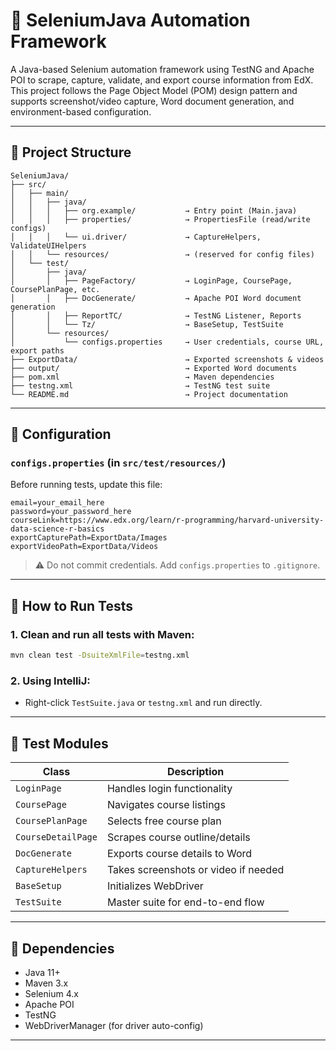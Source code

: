 
# 📘 SeleniumJava Automation Framework

A Java-based Selenium automation framework using TestNG and Apache POI to scrape, capture, validate, and export course information from EdX. This project follows the Page Object Model (POM) design pattern and supports screenshot/video capture, Word document generation, and environment-based configuration.

---

## 📂 Project Structure

```
SeleniumJava/
├── src/
│   ├── main/
│   │   ├── java/
│   │   │   ├── org.example/           → Entry point (Main.java)
│   │   │   ├── properties/            → PropertiesFile (read/write configs)
│   │   │   └── ui.driver/             → CaptureHelpers, ValidateUIHelpers
│   │   └── resources/                 → (reserved for config files)
│   └── test/
│       ├── java/
│       │   ├── PageFactory/           → LoginPage, CoursePage, CoursePlanPage, etc.
│       │   ├── DocGenerate/           → Apache POI Word document generation
│       │   ├── ReportTC/              → TestNG Listener, Reports
│       │   └── Tz/                    → BaseSetup, TestSuite
│       └── resources/
│           └── configs.properties     → User credentials, course URL, export paths
├── ExportData/                        → Exported screenshots & videos
├── output/                            → Exported Word documents
├── pom.xml                            → Maven dependencies
├── testng.xml                         → TestNG test suite
└── README.md                          → Project documentation
```

---

## 🔧 Configuration

### `configs.properties` (in `src/test/resources/`)
Before running tests, update this file:

```properties
email=your_email_here
password=your_password_here
courseLink=https://www.edx.org/learn/r-programming/harvard-university-data-science-r-basics
exportCapturePath=ExportData/Images
exportVideoPath=ExportData/Videos
```

> ⚠️ Do not commit credentials. Add `configs.properties` to `.gitignore`.

---

## 🚀 How to Run Tests

### 1. Clean and run all tests with Maven:
```bash
mvn clean test -DsuiteXmlFile=testng.xml
```

### 2. Using IntelliJ:
- Right-click `TestSuite.java` or `testng.xml` and run directly.
    
---

## 🧪 Test Modules

| Class              | Description                            |
|--------------------|----------------------------------------|
| `LoginPage`        | Handles login functionality            |
| `CoursePage`       | Navigates course listings              |
| `CoursePlanPage`   | Selects free course plan               |
| `CourseDetailPage` | Scrapes course outline/details         |
| `DocGenerate`      | Exports course details to Word         |
| `CaptureHelpers`   | Takes screenshots or video if needed   |
| `BaseSetup`        | Initializes WebDriver                  |
| `TestSuite`        | Master suite for end-to-end flow       |

---

## 📎 Dependencies

- Java 11+
- Maven 3.x
- Selenium 4.x
- Apache POI
- TestNG
- WebDriverManager (for driver auto-config)

---

